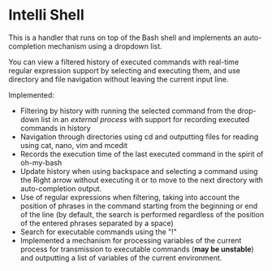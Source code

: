 # Intelli Shell

This is a handler that runs on top of the Bash shell and implements an auto-completion mechanism using a dropdown list.

You can view a filtered history of executed commands with real-time regular expression support by selecting and executing them, and use directory and file navigation without leaving the current input line.

Implemented:
- Filtering by history with running the selected command from the drop-down list in an *external process* with support for recording executed commands in history
- Navigation through directories using cd and outputting files for reading using cat, nano, vim and mcedit
- Records the execution time of the last executed command in the spirit of oh-my-bash
- Update history when using backspace and selecting a command using the Right arrow without executing it or to move to the next directory with auto-completion output.
- Use of regular expressions when filtering, taking into account the position of phrases in the command starting from the beginning or end of the line (by default, the search is performed regardless of the position of the entered phrases separated by a space)
- Search for executable commands using the "!"
- Implemented a mechanism for processing variables of the current process for transmission to executable commands (**may be unstable**) and outputting a list of variables of the current environment.